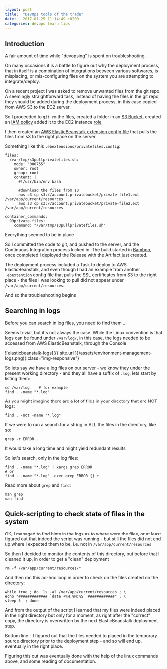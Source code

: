 ```yaml
---
layout: post
title:  "DevOps tools of the trade"
date:   2017-01-25 11:14:49 +0200
categories: devops learn tips
---
```


## Introduction

A fair amount of time while "devopsing" is spent on troubleshooting.

On many occasions it is a battle to figure out why the deployment process, that in itself is a combination of integrations between various softwares, is misplacing, or mis-configuring files on the system you are attempting to integrate/deploy.

On a recent project I was asked to remove unwanted files from the git repo. A seemingly straightforward task, instead of having the files in the git repo, they should be added during the deployment process, in this case copied from AWS S3 to the EC2 server.

So I proceeded to `git rm` the files, created a folder in an [S3 Bucket](http://docs.aws.amazon.com/AmazonS3/latest/dev/UsingBucket.html), created an [IAM policy](https://aws.amazon.com/blogs/security/writing-iam-policies-how-to-grant-access-to-an-amazon-s3-bucket/) added it to the EC2 instance [role](http://docs.aws.amazon.com/AWSEC2/latest/UserGuide/iam-roles-for-amazon-ec2.html)

I then created an [AWS ElasticBeanstalk extension config file](http://docs.aws.amazon.com/elasticbeanstalk/latest/dg/ebextensions.html) that pulls the files from s3 to the right place on the server. 

Something like this `.ebextensions/privatefiles.config`:

```
files:
  /var/tmp/s3pullprivatefiles.sh:
    mode: "000755"
    owner: root
    group: root
    content: |
      #!/usr/bin/env bash

      #download the files from s3
      aws s3 cp s3://account.privatebucket/private-file1.ext /var/app/current/resources
      aws s3 cp s3://account.privatebucket/private-file2.ext /var/app/current/resources

container_commands:
  99private-files:
    command: "/var/tmp/s3pullprivatefiles.sh"
```

Everything seemed to be in place

So I committed the code to git, and pushed to the server, and the Continuous Integration process kicked in. The build started in [Bamboo](https://www.atlassian.com/software/bamboo), once completed I deployed the Release with the Artifact just created. 

The deployment process included a Task to deploy to AWS ElasticBeanstalk, and even though I had an example from another `.ebextention` config file that pulls the SSL certificates from S3 to the right place - the files I was looking to pull did not appear under `/var/app/current/resources`.

And so the troubleshooting begins 

## Searching in logs

Before you can search in log files, you need to find them ...

Seems trivial, but it's not always the case. While the Linux convention is that logs can be found under `/var/log/`, in this case, the logs needed to be accessed from AWS ElasticBeanstalk, through the Console

![elasticbeanstalk-logs]({{ site.url }}/assets/environment-management-logs.png){:class="img-responsive"}

So lets say we have a log files on our server - we know they under the present working directory - and they all have a suffix of `.log`, lets start by listing them:

```
cd /var/log    # for example
find . -name "*.log"
```

As you might imagine there are a lot of files in your directory that are NOT logs:

```
find . -not -name "*.log"
```

If we were to run a search for a string in ALL the files in the directory, like so:

```
grep -r ERROR .
```

It would take a long time and might yield redundant results

So let's search, only in the log files:

```
find . -name "*.log" | xargs grep ERROR
# or
find . -name "*.log" -exec grep ERROR {} +
```

Read more about `grep` and `find`:

```
man grep
man find
```

## Quick-scripting to check state of files in the system

OK, I managed to find hints in the logs as to where were the files, or at least figured out that indeed the script was running - but still the files did not end up where I expected them to be, i.e. not in `/var/app/current/resources`

So then I decided to monitor the contents of this directory, but before that I cleaned it up, in order to get a "clean" deployment

```
rm -f /var/app/current/resources/*
```

And then ran this ad-hoc loop in order to check on the files created on the directory:

```
while true ; do  ls -al /var/app/current/resources ; \
echo "############# `date +%H:%M:%S` ############" ; \
sleep 5  ; done
```

And from the output of the script I learned that my files were indeed placed in the right directory but only for a moment, as right after the "correct" copy, the directory is overwritten by the next ElasticBeanstalk deployment step.

Bottom line - I figured out that the files needed to placed in the temporary source directory prior to the deployment step - and so will end up, eventually in the right place.

Figuring this out was eventually done with the help of the linux commands above, and some reading of documentation.